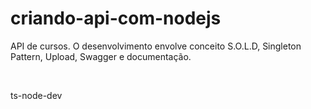 # criando-api-com-nodejs
API de cursos. O desenvolvimento envolve conceito S.O.L.D, Singleton Pattern, Upload, Swagger e documentação.

</br>

ts-node-dev